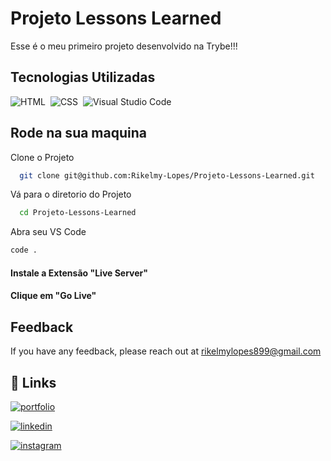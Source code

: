 
# Projeto Lessons Learned

Esse é o meu primeiro projeto desenvolvido na Trybe!!!


## Tecnologias Utilizadas

![HTML](https://img.shields.io/badge/-HTML-05122A?style=flat&logo=HTML5)&nbsp;
![CSS](https://img.shields.io/badge/-CSS-05122A?style=flat&logo=CSS3&logoColor=1572B6)&nbsp;
![Visual Studio Code](https://img.shields.io/badge/-Visual%20Studio%20Code-05122A?style=flat&logo=visual-studio-code&logoColor=007ACC)&nbsp;


## Rode na sua maquina

Clone o Projeto

```bash
  git clone git@github.com:Rikelmy-Lopes/Projeto-Lessons-Learned.git
```

Vá para o diretorio do Projeto

```bash
  cd Projeto-Lessons-Learned
```
Abra seu VS Code

```bash
code .
```

#### Instale a Extensão "Live Server"
#### Clique em "Go Live"
## Feedback

If you have any feedback, please reach out  at rikelmylopes899@gmail.com


## 🔗 Links
[![portfolio](https://img.shields.io/badge/my_portfolio-000?style=for-the-badge&logo=ko-fi&logoColor=white)](https://rikelmy-lopes.github.io/)

[![linkedin](https://img.shields.io/badge/linkedin-0A66C2?style=for-the-badge&logo=linkedin&logoColor=white)](https://www.linkedin.com/in/rikelmy-lopes-0a3b38238/)

[![instagram](https://img.shields.io/badge/instagram-FF0000?style=for-the-badge&logo=instagram&logoColor=white)](https://www.instagram.com/rikelmy_lopes18/)


